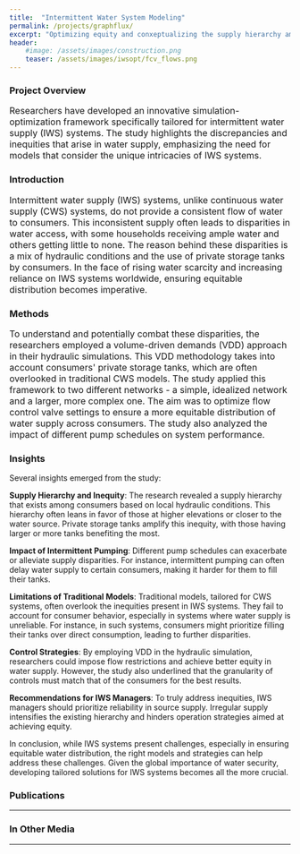 ```yaml
---
title:  "Intermittent Water System Modeling"
permalink: /projects/graphflux/
excerpt: "Optimizing equity and conxeptualizing the supply hierarchy amongst consumers"
header:
    #image: /assets/images/construction.png
    teaser: /assets/images/iwsopt/fcv_flows.png
---
```


### Project Overview
<font size="3">
Researchers have developed an innovative simulation-optimization framework specifically tailored for intermittent water supply (IWS) systems. The study highlights the discrepancies and inequities that arise in water supply, emphasizing the need for models that consider the unique intricacies of IWS systems.
</font>

### Introduction
<font size="3">
Intermittent water supply (IWS) systems, unlike continuous water supply (CWS) systems, do not provide a consistent flow of water to consumers. This inconsistent supply often leads to disparities in water access, with some households receiving ample water and others getting little to none. The reason behind these disparities is a mix of hydraulic conditions and the use of private storage tanks by consumers. In the face of rising water scarcity and increasing reliance on IWS systems worldwide, ensuring equitable distribution becomes imperative.
</font>

### Methods
<font size="3">
To understand and potentially combat these disparities, the researchers employed a volume-driven demands (VDD) approach in their hydraulic simulations. This VDD methodology takes into account consumers' private storage tanks, which are often overlooked in traditional CWS models. The study applied this framework to two different networks - a simple, idealized network and a larger, more complex one. The aim was to optimize flow control valve settings to ensure a more equitable distribution of water supply across consumers. The study also analyzed the impact of different pump schedules on system performance.
</font>

### Insights
Several insights emerged from the study:

**Supply Hierarchy and Inequity**: The research revealed a supply hierarchy that exists among consumers based on local hydraulic conditions. This hierarchy often leans in favor of those at higher elevations or closer to the water source. Private storage tanks amplify this inequity, with those having larger or more tanks benefiting the most.

**Impact of Intermittent Pumping**: Different pump schedules can exacerbate or alleviate supply disparities. For instance, intermittent pumping can often delay water supply to certain consumers, making it harder for them to fill their tanks.

**Limitations of Traditional Models**: Traditional models, tailored for CWS systems, often overlook the inequities present in IWS systems. They fail to account for consumer behavior, especially in systems where water supply is unreliable. For instance, in such systems, consumers might prioritize filling their tanks over direct consumption, leading to further disparities.

**Control Strategies**: By employing VDD in the hydraulic simulation, researchers could impose flow restrictions and achieve better equity in water supply. However, the study also underlined that the granularity of controls must match that of the consumers for the best results.

**Recommendations for IWS Managers**: To truly address inequities, IWS managers should prioritize reliability in source supply. Irregular supply intensifies the existing hierarchy and hinders operation strategies aimed at achieving equity.

In conclusion, while IWS systems present challenges, especially in ensuring equitable water distribution, the right models and strategies can help address these challenges. Given the global importance of water security, developing tailored solutions for IWS systems becomes all the more crucial.

### Publications
---

### In Other Media
---

